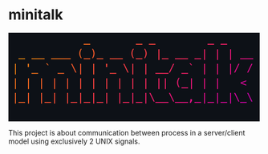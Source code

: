 # minitalk

<img align="center" src="./printscreen.png">

This project is about communication between process in a server/client model using exclusively 2 UNIX signals.
